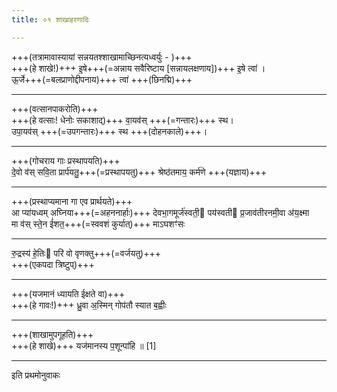 ```yaml
---
title: ०१ शाखाहरणादिः

---
```

+++(तत्रामावास्यायां सन्नयतश्शाखामाच्छिनत्यध्वर्युः - )+++  
+++(हे शाखे!)+++ इ॒षे+++(=अन्नाय सवैरिष्टाय [सन्नायलक्षणाय])+++ इ॒षे त्वा॑  ।  
ऊ॒र्जे+++(=बलप्राणोद्दीपनाय)+++ त्वा॑  +++(छिनद्मि)+++ 

____

+++(वत्सानपाकरोति)+++  
+++(हे वत्साः! धेनोः सकाशाद्)+++ वा॒यव॑स् +++(=गन्तारः)+++ स्थ।  
उपा॒यव॑स् +++(=उपगन्तारः)+++ स्थ +++(दोहनकाले)+++।

____

+++(गोचराय गाः प्रस्थापयति)+++  
दे॒वो व॑स् सवि॒ता प्रार्प॑यतु॒+++(=प्रस्थापयतु)+++ श्रेष्ठ॑तमाय॒ कर्म॑णे +++(यज्ञाय)+++

____
+++(प्रस्थाप्यमाना गा एव प्रार्थयते)+++  
आ प्या॑यध्वम् अघ्निया+++(=अहननार्हाः)+++ देवभा॒गमूर्ज॑स्वती॒ पय॑स्वती प्र॒जाव॑तीरनमी॒वा अ॑य॒क्ष्मा  
मा व॑स् स्ते॒न ई॑शत॒+++(=स्ववशं कुर्यात्)+++ माऽघशꣳ॑सः  
____

रु॒द्रस्य॑ हे॒तिः परि॑ वो वृणक्तु+++(=वर्जयतु)+++  
+++(एकपदा त्रिष्टुप्)+++
____

+++(यजमानं ध्यायति ईक्षते वा)+++  
+++(हे गावः!)+++ ध्रु॒वा अ॒स्मिन् गोप॑तौ स्यात ब॒ह्वीः 
____

+++(शाखामुपगूहति)+++  
+++(हे शाखे)+++ यज॑मानस्य प॒शून्पा॑हि ॥ [1] 
____

इति प्रथमोनुवाकः  
